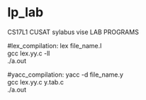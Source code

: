 # lp_lab
CS17L1 CUSAT sylabus vise LAB PROGRAMS

#lex_compilation:
lex file_name.l  
gcc lex.yy.c -ll  
./a.out  

#yacc_compilation:
yacc -d file_name.y   
gcc lex.yy.c y.tab.c   
./a.out  
